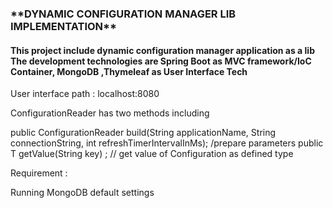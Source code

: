 <h3>**DYNAMIC CONFIGURATION MANAGER LIB IMPLEMENTATION**</h3>


<h4>This project include dynamic configuration manager application as a lib
The development technologies are Spring Boot as MVC framework/IoC Container, MongoDB ,Thymeleaf as User Interface Tech</h4>

User interface path : localhost:8080

ConfigurationReader has two methods including

public ConfigurationReader build(String applicationName, String connectionString, int refreshTimerIntervalInMs);  /prepare parameters 
public <T> T getValue(String key) ;  // get value of Configuration as  defined type
  
  Requirement :
  
  Running MongoDB default settings


